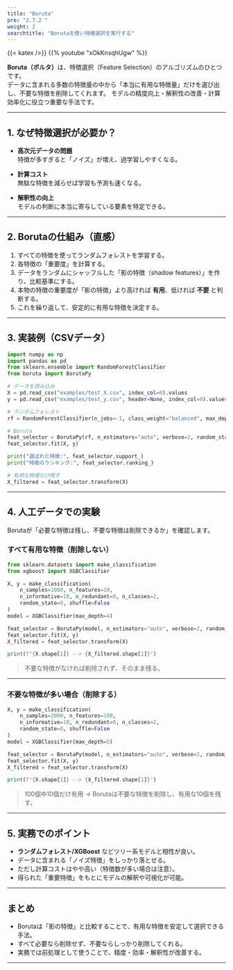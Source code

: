 ```yaml
---
title: "Boruta"
pre: "2.7.2 "
weight: 2
searchtitle: "Borutaを使い特徴選択を実行する"
---
```


{{< katex />}}
{{% youtube "xOkKnsqhUgw" %}}

<div class="pagetop-box">
  <p><b>Boruta（ボルタ）</b>は、特徴選択（Feature Selection）のアルゴリズムのひとつです。<br>
  データに含まれる多数の特徴量の中から「本当に有用な特徴量」だけを選び出し、不要な特徴を削除してくれます。  
  モデルの精度向上・解釈性の改善・計算効率化に役立つ重要な手法です。</p>
</div>

---

## 1. なぜ特徴選択が必要か？
- **高次元データの問題**  
  特徴が多すぎると「ノイズ」が増え、過学習しやすくなる。  

- **計算コスト**  
  無駄な特徴を減らせば学習も予測も速くなる。  

- **解釈性の向上**  
  モデルの判断に本当に寄与している要素を特定できる。  

---

## 2. Borutaの仕組み（直感）
1. すべての特徴を使ってランダムフォレストを学習する。  
2. 各特徴の「重要度」を計算する。  
3. データをランダムにシャッフルした「影の特徴（shadow features）」を作り、比較基準にする。  
4. 本物の特徴の重要度が「影の特徴」より高ければ **有用**、低ければ **不要** と判断する。  
5. これを繰り返して、安定的に有用な特徴を決定する。  

---

## 3. 実装例（CSVデータ）

```python
import numpy as np
import pandas as pd
from sklearn.ensemble import RandomForestClassifier
from boruta import BorutaPy

# データを読み込み
X = pd.read_csv("examples/test_X.csv", index_col=0).values
y = pd.read_csv("examples/test_y.csv", header=None, index_col=0).values.ravel()

# ランダムフォレスト
rf = RandomForestClassifier(n_jobs=-1, class_weight="balanced", max_depth=5)

# Boruta
feat_selector = BorutaPy(rf, n_estimators="auto", verbose=2, random_state=1)
feat_selector.fit(X, y)

print("選ばれた特徴:", feat_selector.support_)
print("特徴のランキング:", feat_selector.ranking_)

# 有用な特徴だけ残す
X_filtered = feat_selector.transform(X)
```

---

## 4. 人工データでの実験

Borutaが「必要な特徴は残し、不要な特徴は削除できるか」を確認します。

### すべて有用な特徴（削除しない）

```python
from sklearn.datasets import make_classification
from xgboost import XGBClassifier

X, y = make_classification(
    n_samples=1000, n_features=10,
    n_informative=10, n_redundant=0, n_classes=2,
    random_state=0, shuffle=False
)
model = XGBClassifier(max_depth=4)

feat_selector = BorutaPy(model, n_estimators="auto", verbose=2, random_state=1)
feat_selector.fit(X, y)
X_filtered = feat_selector.transform(X)

print(f"{X.shape[1]} --> {X_filtered.shape[1]}")
```

> 不要な特徴がなければ削除されず、そのまま残る。

---

### 不要な特徴が多い場合（削除する）

```python
X, y = make_classification(
    n_samples=2000, n_features=100,
    n_informative=10, n_redundant=0, n_classes=2,
    random_state=0, shuffle=False
)
model = XGBClassifier(max_depth=5)

feat_selector = BorutaPy(model, n_estimators="auto", verbose=2, random_state=1)
feat_selector.fit(X, y)
X_filtered = feat_selector.transform(X)

print(f"{X.shape[1]} --> {X_filtered.shape[1]}")
```

> 100個中10個だけ有用 → Borutaは不要な特徴を削除し、有用な10個を残す。

---

## 5. 実務でのポイント
- **ランダムフォレスト/XGBoost** などツリー系モデルと相性が良い。  
- データに含まれる「ノイズ特徴」をしっかり落とせる。  
- ただし計算コストはやや高い（特徴数が多い場合は注意）。  
- 得られた「重要特徴」をもとにモデルの解釈や可視化が可能。  

---

## まとめ
- Borutaは「影の特徴」と比較することで、有用な特徴を安定して選択できる手法。  
- すべて必要なら削除せず、不要ならしっかり削除してくれる。  
- 実務では前処理として使うことで、精度・効率・解釈性が改善する。  

---
